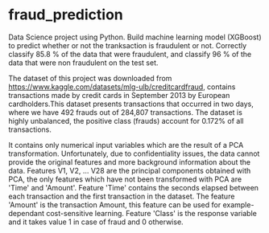 # fraud_prediction
Data Science project using Python. Build machine learning model  (XGBoost) to predict whether or not the tranksaction is fraudulent or not.
Correctly classify 85.8 % of the data that were fraudulent, and classify 96 % of the data that were non fraudulent on the test set.

The dataset of this project was downloaded from https://www.kaggle.com/datasets/mlg-ulb/creditcardfraud, contains transactions made by credit cards in September 2013 by European cardholders.This dataset presents transactions that occurred in two days, where we have 492 frauds out of 284,807 transactions. The dataset is highly unbalanced, the positive class (frauds) account for 0.172% of all transactions.

It contains only numerical input variables which are the result of a PCA transformation. Unfortunately, due to confidentiality issues, the data cannot provide the original features and more background information about the data. Features V1, V2, … V28 are the principal components obtained with PCA, the only features which have not been transformed with PCA are 'Time' and 'Amount'. Feature 'Time' contains the seconds elapsed between each transaction and the first transaction in the dataset. The feature 'Amount' is the transaction Amount, this feature can be used for example-dependant cost-sensitive learning. Feature 'Class' is the response variable and it takes value 1 in case of fraud and 0 otherwise.
